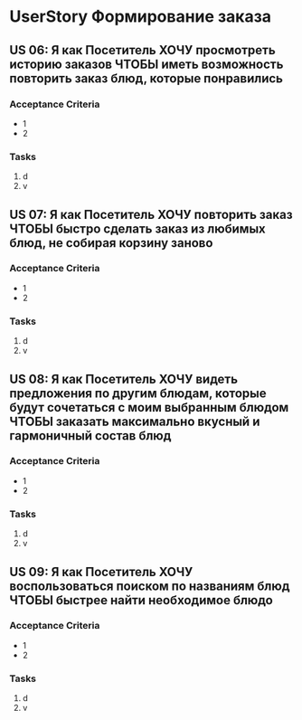 # UserStory Формирование заказа

## US 06: Я как Посетитель ХОЧУ просмотреть историю заказов ЧТОБЫ иметь возможность повторить заказ блюд, которые понравились
### Acceptance Criteria 
- 1
- 2

### Tasks
1. d
2. v

## US 07: Я как Посетитель ХОЧУ повторить заказ ЧТОБЫ быстро сделать заказ из любимых блюд, не собирая корзину заново
### Acceptance Criteria 
- 1
- 2

### Tasks
1. d
2. v

## US 08: Я как Посетитель ХОЧУ видеть предложения по другим блюдам, которые будут сочетаться с моим выбранным блюдом ЧТОБЫ заказать максимально вкусный и гармоничный состав блюд
### Acceptance Criteria 
- 1
- 2

### Tasks
1. d
2. v

## US 09: Я как Посетитель ХОЧУ воспользоваться поиском по названиям блюд ЧТОБЫ быстрее найти необходимое блюдо
### Acceptance Criteria 
- 1
- 2

### Tasks
1. d
2. v

